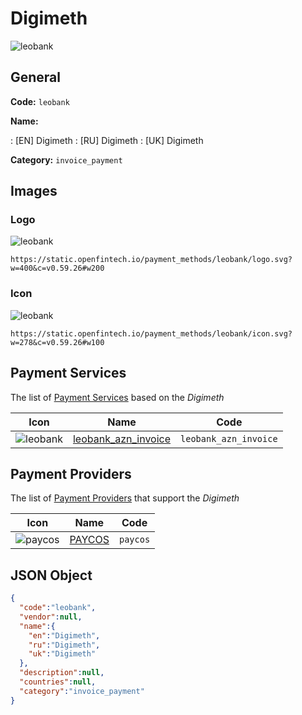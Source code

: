 
# Digimeth 
![leobank](https://static.openfintech.io/payment_methods/leobank/logo.svg?w=400&c=v0.59.26#w200)  

## General 
**Code:** `leobank` 
 
**Name:** 
 
:	[EN] Digimeth 
:	[RU] Digimeth 
:	[UK] Digimeth 
 
**Category:** `invoice_payment` 
 

## Images 

### Logo 
![leobank](https://static.openfintech.io/payment_methods/leobank/logo.svg?w=400&c=v0.59.26#w200)  

```
https://static.openfintech.io/payment_methods/leobank/logo.svg?w=400&c=v0.59.26#w200
```  

### Icon 
![leobank](https://static.openfintech.io/payment_methods/leobank/icon.svg?w=278&c=v0.59.26#w100)  

```
https://static.openfintech.io/payment_methods/leobank/icon.svg?w=278&c=v0.59.26#w100
```  

## Payment Services 
 
The list of [Payment Services](/payment-services/) based on the _Digimeth_ 

|Icon|Name|Code| 
|:---:|:---:|:---:| 
|![leobank](https://static.openfintech.io/payment_methods/leobank/icon.svg?w=278&c=v0.59.26#w100) |[leobank_azn_invoice](/payment-services/leobank_azn_invoice/)|`leobank_azn_invoice`| 
 

## Payment Providers 
 
The list of [Payment Providers](/payment-providers/) that support the _Digimeth_ 

|Icon|Name|Code| 
|:---:|:---:|:---:| 
|![paycos](https://static.openfintech.io/payment_providers/paycos/icon.svg?w=278&c=v0.59.26#w100) |[PAYCOS](/payment-providers/paycos/)|`paycos`| 
 

## JSON Object 

```json
{
  "code":"leobank",
  "vendor":null,
  "name":{
    "en":"Digimeth",
    "ru":"Digimeth",
    "uk":"Digimeth"
  },
  "description":null,
  "countries":null,
  "category":"invoice_payment"
}
```  
